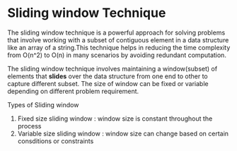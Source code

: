 # Sliding window Technique
The sliding window technique is a powerful approach for solving problems that involve working with a subset of contiguous element in a data structure like an array of a string.This technique helps in reducing the time complexity from O(n^2) to O(n) in many scenarios by avoiding redundant computation.

The sliding window technique involves maintaining a window(subset) of elements that **slides** over the data structure from one end to other to capture different subset. The size of window can be fixed or variable depending on different problem requirement.

Types of Sliding window
1. Fixed size sliding window : window size is constant throughout the process
2. Variable size sliding window : window size can change based on certain consditions or constraints



